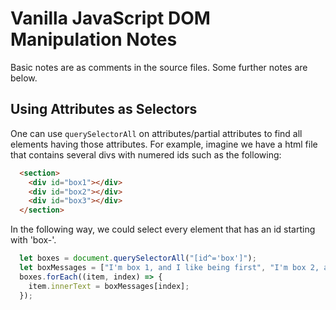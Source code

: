 # Vanilla JavaScript DOM Manipulation Notes

Basic notes are as comments in the source files. Some further notes are below.

## Using Attributes as Selectors

One can use `querySelectorAll` on attributes/partial attributes to find all elements having those attributes. 
For example, imagine we have a html file that contains several divs with numered ids such as the following:

  ```html
    <section>
      <div id="box1"></div>
      <div id="box2"></div>
      <div id="box3"></div>
    </section>
  ```
In the following way, we could select every element that has an id starting with 'box-'.

  ```js
    let boxes = document.querySelectorAll("[id^='box']");
    let boxMessages = ["I'm box 1, and I like being first", "I'm box 2, and I like pizza", "I'm box 3, and I like coconut"];
    boxes.forEach((item, index) => {
      item.innerText = boxMessages[index];
    });
  ```
